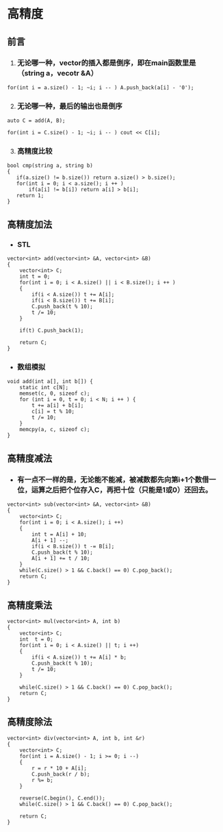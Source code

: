 # 高精度
## 前言
1. ### 无论哪一种，vector的插入都是倒序，即在main函数里是（string a，vecotr<int> &A）
`for(int i = a.size() - 1; ~i; i -- ) A.push_back(a[i] - '0');`

2. ### 无论哪一种，最后的输出也是倒序
`auto C = add(A, B);`

`for(int i = C.size() - 1; ~i; i -- ) cout << C[i];`

3. ### 高精度比较
 ```
 bool cmp(string a, string b)
{
    if(a.size() != b.size()) return a.size() > b.size();
    for(int i = 0; i < a.size(); i ++ )
        if(a[i] != b[i]) return a[i] > b[i];
    return 1;
}

 ```
## 高精度加法
- ### STL
```
vector<int> add(vector<int> &A, vector<int> &B)
{
    vector<int> C;
    int t = 0;
    for(int i = 0; i < A.size() || i < B.size(); i ++ )
    {
        if(i < A.size()) t += A[i];
        if(i < B.size()) t += B[i];
        C.push_back(t % 10);
        t /= 10;
    }

    if(t) C.push_back(1);

    return C;
}

```
- ### 数组模拟
```
void add(int a[], int b[]) {
    static int c[N];
    memset(c, 0, sizeof c);
    for (int i = 0, t = 0; i < N; i ++ ) {
        t += a[i] + b[i];
        c[i] = t % 10;
        t /= 10;
    }
    memcpy(a, c, sizeof c);
}
```
## 高精度减法
- ### 有一点不一样的是，无论能不能减，被减数都先向第i+1个数借一位，运算之后把个位存入C，再把十位（只能是1或0）还回去。
```
vector<int> sub(vector<int> &A, vector<int> &B)
{
    vector<int> C;
    for(int i = 0; i < A.size(); i ++)
    {
        int t = A[i] + 10;
        A[i + 1] --;
        if(i < B.size()) t -= B[i];
        C.push_back(t % 10);
        A[i + 1] += t / 10;
    }
    while(C.size() > 1 && C.back() == 0) C.pop_back();
    return C;
}
```
## 高精度乘法
```
vector<int> mul(vector<int> A, int b)
{
    vector<int> C;
    int  t = 0;
    for(int i = 0; i < A.size() || t; i ++)
    {
        if(i < A.size()) t += A[i] * b;
        C.push_back(t % 10);
        t /= 10;
    }
    
    while(C.size() > 1 && C.back() == 0) C.pop_back();
    return C;
}
```
## 高精度除法
```
vector<int> div(vector<int> A, int b, int &r)
{
	vector<int> C;
	for(int i = A.size() - 1; i >= 0; i --)
	{
		r = r * 10 + A[i];
		C.push_back(r / b);
		r %= b;
	}
	
	reverse(C.begin(), C.end());
	while(C.size() > 1 && C.back() == 0) C.pop_back();
	
	return C;
}
```